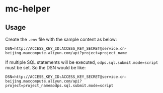 # mc-helper

## Usage

Create the `.env` file with the sample content as below:

```env
DSN=http://ACCESS_KEY_ID:ACCESS_KEY_SECRET@service.cn-beijing.maxcompute.aliyun.com/api?project=project_name
```

If multiple SQL statements will be executed, `odps.sql.submit.mode=script` must be set. So the DSN would be like:

```env
DSN=http://ACCESS_KEY_ID:ACCESS_KEY_SECRET@service.cn-beijing.maxcompute.aliyun.com/api?project=project_name&odps.sql.submit.mode=script
```
